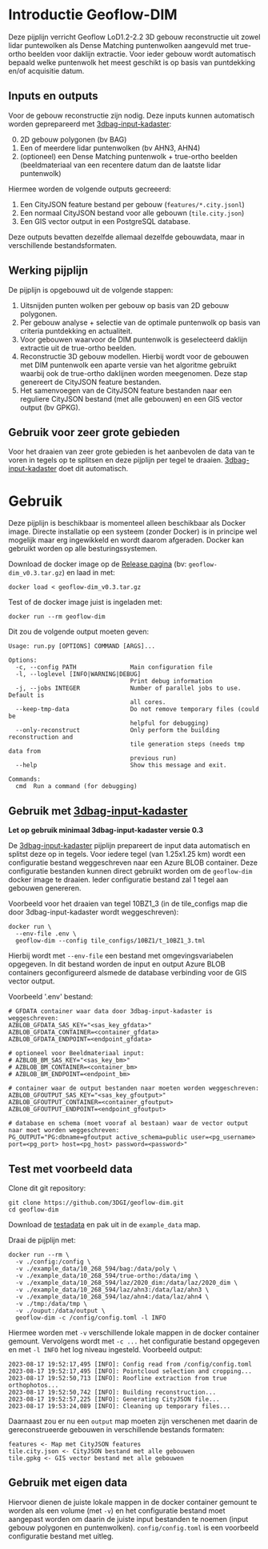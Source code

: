 # Introductie Geoflow-DIM
Deze pijplijn verricht Geoflow LoD1.2-2.2 3D gebouw reconstructie uit zowel lidar puntewolken als Dense Matching puntenwolken aangevuld met true-ortho beelden voor daklijn extractie. Voor ieder gebouw wordt automatisch bepaald welke puntenwolk het meest geschikt is op basis van puntdekking en/of acquisitie datum.

## Inputs en outputs
Voor de gebouw reconstructie zijn nodig. Deze inputs kunnen automatisch worden geprepareerd met [3dbag-input-kadaster](https://github.com/3DGI/3dbag-input-kadaster):

0. 2D gebouw polygonen (bv BAG)
1. Een of meerdere lidar puntenwolken (bv AHN3, AHN4)
2. (optioneel) een Dense Matching puntenwolk + true-ortho beelden (beeldmateriaal van een recentere datum dan de laatste lidar puntenwolk)

Hiermee worden de volgende outputs gecreeerd:
1. Een CityJSON feature bestand per gebouw (`features/*.city.jsonl`)
2. Een normaal CityJSON bestand voor alle gebouwn (`tile.city.json`)
3. Een GIS vector output in een PostgreSQL database.

Deze outputs bevatten dezelfde allemaal dezelfde gebouwdata, maar in verschillende bestandsformaten. 

## Werking pijplijn
De pijplijn is opgebouwd uit de volgende stappen:
1. Uitsnijden punten wolken per gebouw op basis van 2D gebouw polygonen. 
2. Per gebouw analyse + selectie van de optimale puntenwolk op basis van criteria puntdekking en actualiteit.
3. Voor gebouwen waarvoor de DIM puntenwolk is geselecteerd daklijn extractie uit de true-ortho beelden.
4. Reconstructie 3D gebouw modellen. Hierbij wordt voor de gebouwen met DIM puntenwolk een aparte versie van het algoritme gebruikt waarbij ook de true-ortho daklijnen worden meegenomen. Deze stap genereert de CityJSON feature bestanden.
5. Het samenvoegen van de CityJSON feature bestanden naar een reguliere CityJSON bestand (met alle gebouwen) en een GIS vector output (bv GPKG).

## Gebruik voor zeer grote gebieden
Voor het draaien van zeer grote gebieden is het aanbevolen de data van te voren in tegels op te splitsen en deze pijplijn per tegel te draaien.  [3dbag-input-kadaster](https://github.com/3DGI/3dbag-input-kadaster) doet dit automatisch.

# Gebruik
Deze pijplijn is beschikbaar is momenteel alleen beschikbaar als Docker image. Directe installatie op een systeem (zonder Docker) is in principe wel mogelijk maar erg ingewikkeld en wordt daarom afgeraden. Docker kan gebruikt worden op alle besturingssystemen.

Download de docker image op de [Release pagina](https://github.com/3DGI/geoflow-dim/releases/tag/v0.3) (bv: `geoflow-dim_v0.3.tar.gz`) en laad in met:
```
docker load < geoflow-dim_v0.3.tar.gz
```

Test of de docker image juist is ingeladen met:
```
docker run --rm geoflow-dim
```

Dit zou de volgende output moeten geven:
```
Usage: run.py [OPTIONS] COMMAND [ARGS]...

Options:
  -c, --config PATH               Main configuration file
  -l, --loglevel [INFO|WARNING|DEBUG]
                                  Print debug information
  -j, --jobs INTEGER              Number of parallel jobs to use. Default is
                                  all cores.
  --keep-tmp-data                 Do not remove temporary files (could be
                                  helpful for debugging)
  --only-reconstruct              Only perform the building reconstruction and
                                  tile generation steps (needs tmp data from
                                  previous run)
  --help                          Show this message and exit.

Commands:
  cmd  Run a command (for debugging)
```

## Gebruik met [3dbag-input-kadaster](https://github.com/3DGI/3dbag-input-kadaster)
**Let op gebruik minimaal 3dbag-input-kadaster versie 0.3**

De [3dbag-input-kadaster](https://github.com/3DGI/3dbag-input-kadaster) pijplijn prepareert de input data automatisch en splitst deze op in tegels. Voor iedere tegel (van 1.25x1.25 km) wordt een configuratie bestand weggeschreven naar een Azure BLOB container. Deze configuratie bestanden kunnen direct gebruikt worden om de `geoflow-dim` docker image te draaien. Ieder configuratie bestand zal 1 tegel aan gebouwen genereren. 

Voorbeeld voor het draaien van tegel 10BZ1_3 (in de tile_configs map die door 3dbag-input-kadaster wordt weggeschreven):
```
docker run \
  --env-file .env \
  geoflow-dim --config tile_configs/10BZ1/t_10BZ1_3.tml
```

Hierbij wordt met `--env-file` een bestand met omgevingsvariabelen opgegeven. In dit bestand worden de input en output Azure BLOB containers geconfigureerd alsmede de database verbinding voor de GIS vector output.

Voorbeeld '.env' bestand:
```
# GFDATA container waar data door 3dbag-input-kadaster is weggeschreven:
AZBLOB_GFDATA_SAS_KEY="<sas_key_gfdata>"
AZBLOB_GFDATA_CONTAINER=<container_gfdata>
AZBLOB_GFDATA_ENDPOINT=<endpoint_gfdata>

# optioneel voor Beeldmateriaal input:
# AZBLOB_BM_SAS_KEY="<sas_key_bm>"
# AZBLOB_BM_CONTAINER=<container_bm>
# AZBLOB_BM_ENDPOINT=<endpoint_bm>

# container waar de output bestanden naar moeten worden weggeschreven:
AZBLOB_GFOUTPUT_SAS_KEY="<sas_key_gfoutput>"
AZBLOB_GFOUTPUT_CONTAINER=<container_gfoutput>
AZBLOB_GFOUTPUT_ENDPOINT=<endpoint_gfoutput>

# database en schema (moet vooraf al bestaan) waar de vector output naar moet worden weggeschreven:
PG_OUTPUT="PG:dbname=gfoutput active_schema=public user=<pg_username> port=<pg_port> host=<pg_host> password=<password>"
```

## Test met voorbeeld data
Clone dit git repository:
```
git clone https://github.com/3DGI/geoflow-dim.git
cd geoflow-dim
```

Download de [testadata](https://data.3dgi.xyz/geoflow-dim/10_268_594.zip) en pak uit in de `example_data` map.

Draai de pijplijn met:
```
docker run --rm \
  -v ./config:/config \
  -v ./example_data/10_268_594/bag:/data/poly \
  -v ./example_data/10_268_594/true-ortho:/data/img \
  -v ./example_data/10_268_594/laz/2020_dim:/data/laz/2020_dim \
  -v ./example_data/10_268_594/laz/ahn3:/data/laz/ahn3 \
  -v ./example_data/10_268_594/laz/ahn4:/data/laz/ahn4 \
  -v ./tmp:/data/tmp \
  -v ./ouput:/data/output \
  geoflow-dim -c /config/config.toml -l INFO
```
Hiermee worden met `-v` verschillende lokale mappen in de docker container gemount. Vervolgens wordt met `-c ...` het configuratie bestand opgegeven en met `-l INFO` het log niveau ingesteld. Voorbeeld output:
```
2023-08-17 19:52:17,495 [INFO]: Config read from /config/config.toml
2023-08-17 19:52:17,495 [INFO]: Pointcloud selection and cropping...
2023-08-17 19:52:50,713 [INFO]: Roofline extraction from true orthophotos...
2023-08-17 19:52:50,742 [INFO]: Building reconstruction...
2023-08-17 19:52:57,225 [INFO]: Generating CityJSON file...
2023-08-17 19:53:24,089 [INFO]: Cleaning up temporary files...
```
Daarnaast zou er nu een `output` map moeten zijn verschenen met daarin de gereconstrueerde gebouwen in verschillende bestands formaten:
```
features <- Map met CityJSON features
tile.city.json <- CityJSON bestand met alle gebouwen
tile.gpkg <- GIS vector bestand met alle gebouwen
```

## Gebruik met eigen data
Hiervoor dienen de juiste lokale mappen in de docker container gemount te worden als een volume (met `-v`) en het configuratie bestand moet aangepast worden om daarin de juiste input bestanden te noemen (input gebouw polygonen en puntenwolken). `config/config.toml` is een voorbeeld configuratie bestand met uitleg.
